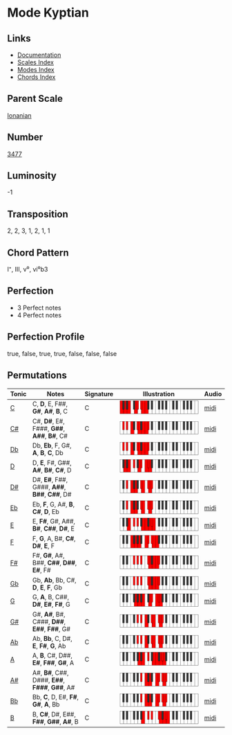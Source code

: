 # Mode Kyptian

## Links

- [Documentation](README.md)
- [Scales Index](Scales.md)
- [Modes Index](Modes.md)
- [Chords Index](Chords.md)

## Parent Scale

[Ionanian](ScaleIonanian.md)

## Number

[3477](https://ianring.com/musictheory/scales/3477)

## Luminosity

-1

## Transposition

2, 2, 3, 1, 2, 1, 1

## Chord Pattern

I⁺, III, v⁰, vi⁰b3

## Perfection

- 3 Perfect notes
- 4 Perfect notes

## Perfection Profile

true, false, true, true, false, false, false

## Permutations

| Tonic | Notes | Signature | Illustration | Audio |
|-------|-------|-----------|--------------|-------|
| [C](ModeCNaturalKyptian.md) | C, **D**, E, F##, **G#**, **A#**, **B**, C | C | ![CNaturalKyptian](ModeCNaturalKyptian.png) | [midi](https://github.com/edipermadi/music/blob/main/docs/ModeCNaturalKyptian.mid?raw=true) |
| [C#](ModeCSharpKyptian.md) | C#, **D#**, E#, F###, **G##**, **A##**, **B#**, C# | C | ![CSharpKyptian](ModeCSharpKyptian.png) | [midi](https://github.com/edipermadi/music/blob/main/docs/ModeCSharpKyptian.mid?raw=true) |
| [Db](ModeDFlatKyptian.md) | Db, **Eb**, F, G#, **A**, **B**, **C**, Db | C | ![DFlatKyptian](ModeDFlatKyptian.png) | [midi](https://github.com/edipermadi/music/blob/main/docs/ModeDFlatKyptian.mid?raw=true) |
| [D](ModeDNaturalKyptian.md) | D, **E**, F#, G##, **A#**, **B#**, **C#**, D | C | ![DNaturalKyptian](ModeDNaturalKyptian.png) | [midi](https://github.com/edipermadi/music/blob/main/docs/ModeDNaturalKyptian.mid?raw=true) |
| [D#](ModeDSharpKyptian.md) | D#, **E#**, F##, G###, **A##**, **B##**, **C##**, D# | C | ![DSharpKyptian](ModeDSharpKyptian.png) | [midi](https://github.com/edipermadi/music/blob/main/docs/ModeDSharpKyptian.mid?raw=true) |
| [Eb](ModeEFlatKyptian.md) | Eb, **F**, G, A#, **B**, **C#**, **D**, Eb | C | ![EFlatKyptian](ModeEFlatKyptian.png) | [midi](https://github.com/edipermadi/music/blob/main/docs/ModeEFlatKyptian.mid?raw=true) |
| [E](ModeENaturalKyptian.md) | E, **F#**, G#, A##, **B#**, **C##**, **D#**, E | C | ![ENaturalKyptian](ModeENaturalKyptian.png) | [midi](https://github.com/edipermadi/music/blob/main/docs/ModeENaturalKyptian.mid?raw=true) |
| [F](ModeFNaturalKyptian.md) | F, **G**, A, B#, **C#**, **D#**, **E**, F | C | ![FNaturalKyptian](ModeFNaturalKyptian.png) | [midi](https://github.com/edipermadi/music/blob/main/docs/ModeFNaturalKyptian.mid?raw=true) |
| [F#](ModeFSharpKyptian.md) | F#, **G#**, A#, B##, **C##**, **D##**, **E#**, F# | C | ![FSharpKyptian](ModeFSharpKyptian.png) | [midi](https://github.com/edipermadi/music/blob/main/docs/ModeFSharpKyptian.mid?raw=true) |
| [Gb](ModeGFlatKyptian.md) | Gb, **Ab**, Bb, C#, **D**, **E**, **F**, Gb | C | ![GFlatKyptian](ModeGFlatKyptian.png) | [midi](https://github.com/edipermadi/music/blob/main/docs/ModeGFlatKyptian.mid?raw=true) |
| [G](ModeGNaturalKyptian.md) | G, **A**, B, C##, **D#**, **E#**, **F#**, G | C | ![GNaturalKyptian](ModeGNaturalKyptian.png) | [midi](https://github.com/edipermadi/music/blob/main/docs/ModeGNaturalKyptian.mid?raw=true) |
| [G#](ModeGSharpKyptian.md) | G#, **A#**, B#, C###, **D##**, **E##**, **F##**, G# | C | ![GSharpKyptian](ModeGSharpKyptian.png) | [midi](https://github.com/edipermadi/music/blob/main/docs/ModeGSharpKyptian.mid?raw=true) |
| [Ab](ModeAFlatKyptian.md) | Ab, **Bb**, C, D#, **E**, **F#**, **G**, Ab | C | ![AFlatKyptian](ModeAFlatKyptian.png) | [midi](https://github.com/edipermadi/music/blob/main/docs/ModeAFlatKyptian.mid?raw=true) |
| [A](ModeANaturalKyptian.md) | A, **B**, C#, D##, **E#**, **F##**, **G#**, A | C | ![ANaturalKyptian](ModeANaturalKyptian.png) | [midi](https://github.com/edipermadi/music/blob/main/docs/ModeANaturalKyptian.mid?raw=true) |
| [A#](ModeASharpKyptian.md) | A#, **B#**, C##, D###, **E##**, **F###**, **G##**, A# | C | ![ASharpKyptian](ModeASharpKyptian.png) | [midi](https://github.com/edipermadi/music/blob/main/docs/ModeASharpKyptian.mid?raw=true) |
| [Bb](ModeBFlatKyptian.md) | Bb, **C**, D, E#, **F#**, **G#**, **A**, Bb | C | ![BFlatKyptian](ModeBFlatKyptian.png) | [midi](https://github.com/edipermadi/music/blob/main/docs/ModeBFlatKyptian.mid?raw=true) |
| [B](ModeBNaturalKyptian.md) | B, **C#**, D#, E##, **F##**, **G##**, **A#**, B | C | ![BNaturalKyptian](ModeBNaturalKyptian.png) | [midi](https://github.com/edipermadi/music/blob/main/docs/ModeBNaturalKyptian.mid?raw=true) |
